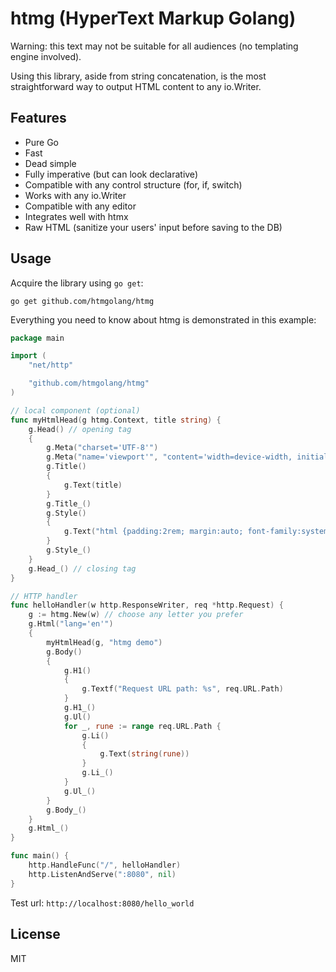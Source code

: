 # htmg (HyperText Markup Golang)

Warning: this text may not be suitable for all audiences (no templating engine involved).

Using this library, aside from string concatenation, is the most straightforward way to output HTML content to any io.Writer.

## Features

- Pure Go
- Fast
- Dead simple
- Fully imperative (but can look declarative)
- Compatible with any control structure (for, if, switch)
- Works with any io.Writer
- Compatible with any editor
- Integrates well with htmx
- Raw HTML (sanitize your users' input before saving to the DB)

## Usage

Acquire the library using `go get`:

```shell
go get github.com/htmgolang/htmg
```

Everything you need to know about htmg is demonstrated in this example:

```go
package main

import (
	"net/http"

	"github.com/htmgolang/htmg"
)

// local component (optional)
func myHtmlHead(g htmg.Context, title string) {
	g.Head() // opening tag
	{
		g.Meta("charset='UTF-8'")
		g.Meta("name='viewport'", "content='width=device-width, initial-scale=1.0'")
		g.Title()
		{
			g.Text(title)
		}
		g.Title_()
		g.Style()
		{
			g.Text("html {padding:2rem; margin:auto; font-family:system-ui;}")
		}
		g.Style_()
	}
	g.Head_() // closing tag
}

// HTTP handler
func helloHandler(w http.ResponseWriter, req *http.Request) {
	g := htmg.New(w) // choose any letter you prefer
	g.Html("lang='en'")
	{
		myHtmlHead(g, "htmg demo")
		g.Body()
		{
			g.H1()
			{
				g.Textf("Request URL path: %s", req.URL.Path)
			}
			g.H1_()
			g.Ul()
			for _, rune := range req.URL.Path {
				g.Li()
				{
					g.Text(string(rune))
				}
				g.Li_()
			}
			g.Ul_()
		}
		g.Body_()
	}
	g.Html_()
}

func main() {
	http.HandleFunc("/", helloHandler)
	http.ListenAndServe(":8080", nil)
}
```
Test url: `http://localhost:8080/hello_world`


## License

MIT
